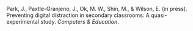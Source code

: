 Park, J., Paxtle-Granjeno, J., Ok, M. W., Shin, M., & Wilson, E. (in press). Preventing digital distraction in secondary classrooms: A quasi-experimental study. *Computers & Education*. 
